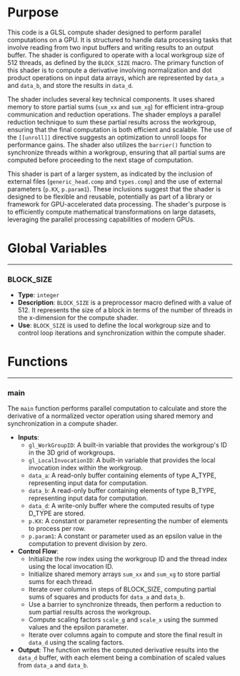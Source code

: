 # Purpose
This code is a GLSL compute shader designed to perform parallel computations on a GPU. It is structured to handle data processing tasks that involve reading from two input buffers and writing results to an output buffer. The shader is configured to operate with a local workgroup size of 512 threads, as defined by the `BLOCK_SIZE` macro. The primary function of this shader is to compute a derivative involving normalization and dot product operations on input data arrays, which are represented by `data_a` and `data_b`, and store the results in `data_d`.

The shader includes several key technical components. It uses shared memory to store partial sums (`sum_xx` and `sum_xg`) for efficient intra-group communication and reduction operations. The shader employs a parallel reduction technique to sum these partial results across the workgroup, ensuring that the final computation is both efficient and scalable. The use of the `[[unroll]]` directive suggests an optimization to unroll loops for performance gains. The shader also utilizes the `barrier()` function to synchronize threads within a workgroup, ensuring that all partial sums are computed before proceeding to the next stage of computation.

This shader is part of a larger system, as indicated by the inclusion of external files (`generic_head.comp` and `types.comp`) and the use of external parameters (`p.KX`, `p.param1`). These inclusions suggest that the shader is designed to be flexible and reusable, potentially as part of a library or framework for GPU-accelerated data processing. The shader's purpose is to efficiently compute mathematical transformations on large datasets, leveraging the parallel processing capabilities of modern GPUs.
# Global Variables

---
### BLOCK\_SIZE
- **Type**: `integer`
- **Description**: `BLOCK_SIZE` is a preprocessor macro defined with a value of 512. It represents the size of a block in terms of the number of threads in the x-dimension for the compute shader.
- **Use**: `BLOCK_SIZE` is used to define the local workgroup size and to control loop iterations and synchronization within the compute shader.


# Functions

---
### main
The `main` function performs parallel computation to calculate and store the derivative of a normalized vector operation using shared memory and synchronization in a compute shader.
- **Inputs**:
    - `gl_WorkGroupID`: A built-in variable that provides the workgroup's ID in the 3D grid of workgroups.
    - `gl_LocalInvocationID`: A built-in variable that provides the local invocation index within the workgroup.
    - `data_a`: A read-only buffer containing elements of type A_TYPE, representing input data for computation.
    - `data_b`: A read-only buffer containing elements of type B_TYPE, representing input data for computation.
    - `data_d`: A write-only buffer where the computed results of type D_TYPE are stored.
    - `p.KX`: A constant or parameter representing the number of elements to process per row.
    - `p.param1`: A constant or parameter used as an epsilon value in the computation to prevent division by zero.
- **Control Flow**:
    - Initialize the row index using the workgroup ID and the thread index using the local invocation ID.
    - Initialize shared memory arrays `sum_xx` and `sum_xg` to store partial sums for each thread.
    - Iterate over columns in steps of BLOCK_SIZE, computing partial sums of squares and products for `data_a` and `data_b`.
    - Use a barrier to synchronize threads, then perform a reduction to sum partial results across the workgroup.
    - Compute scaling factors `scale_g` and `scale_x` using the summed values and the epsilon parameter.
    - Iterate over columns again to compute and store the final result in `data_d` using the scaling factors.
- **Output**: The function writes the computed derivative results into the `data_d` buffer, with each element being a combination of scaled values from `data_a` and `data_b`.


